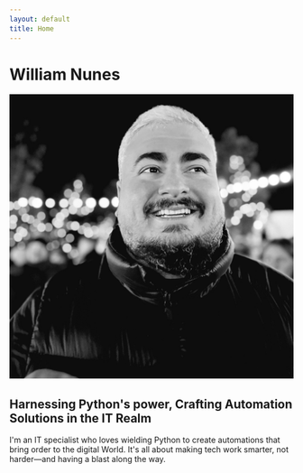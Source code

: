 ```yaml
---
layout: default
title: Home
---
```


# William Nunes

![My Photo](/assets/images/will2.jpg)

## Harnessing Python's power, Crafting Automation Solutions in the IT Realm

I'm an IT specialist who loves wielding Python to create automations that bring order to the digital World. It's all about making tech work smarter, not harder—and having a blast along the way.